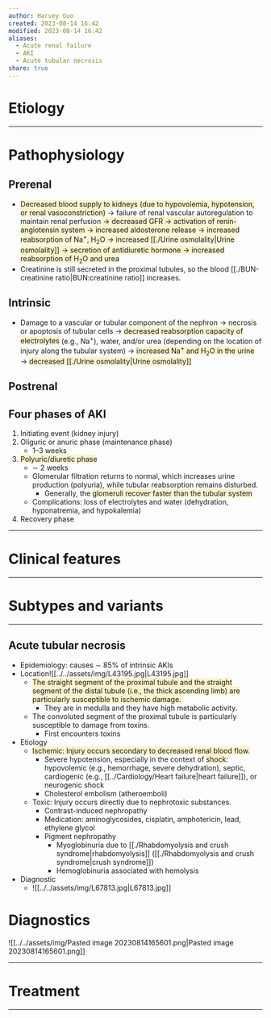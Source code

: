 ```yaml
---
author: Harvey Guo
created: 2023-08-14 16:42
modified: 2023-08-14 16:42
aliases:
  - Acute renal failure
  - AKI
  - Acute tubular necrosis
share: true
---
```

# Etiology


---
# Pathophysiology
## Prerenal
- <span style="background:rgba(240, 200, 0, 0.2)">Decreased blood supply to kidneys (due to hypovolemia, hypotension, or renal vasoconstriction)</span> → failure of renal vascular autoreg<span style="background:rgba(240, 200, 0, 0.2)"></span>ulation to maintain renal perfusion <span style="background:rgba(240, 200, 0, 0.2)">→ decreased GFR → activation of renin-angiotensin system → increased aldosterone release → increased reabsorption of Na<sup>+</sup>, H<sub>2</sub>O → increased [[./Urine osmolality|Urine osmolality]] → secretion of antidiuretic hormone → increased reabsorption of H<sub>2</sub>O and urea</span>
- Creatinine is still secreted in the proximal tubules, so the blood [[./BUN-creatinine ratio|BUN:creatinine ratio]] increases.
## Intrinsic
- Damage to a vascular or tubular component of the nephron → necrosis or apoptosis of tubular cells → <span style="background:rgba(240, 200, 0, 0.2)">decreased reabsorption capacity of electrolytes</span> (e.g., Na<sup>+</sup>), water, and/or urea (depending on the location of injury along the tubular system) → <span style="background:rgba(240, 200, 0, 0.2)">increased Na<sup>+</sup> and H<sub>2</sub>O in the urine</span> → <span style="background:rgba(240, 200, 0, 0.2)">decreased [[./Urine osmolality|Urine osmolality]]</span>
## Postrenal
## Four phases of AKI
1. Initiating event (kidney injury)
2. Oliguric or anuric phase (maintenance phase)
	- 1–3 weeks
3. <span style="background:rgba(240, 200, 0, 0.2)">Polyuric/diuretic phase</span>
	- ∼ 2 weeks
	- Glomerular filtration returns to normal, which increases urine production (polyuria), while tubular reabsorption remains disturbed. 
		- Generally, the <span style="background:rgba(240, 200, 0, 0.2)">glomeruli recover faster than the tubular system</span>
	- Complications: loss of electrolytes and water (dehydration, hyponatremia, and hypokalemia)
1. Recovery phase

---
# Clinical features
---

# Subtypes and variants
---
## Acute tubular necrosis
- Epidemiology: causes ∼ 85% of intrinsic AKIs
- Location![[../../assets/img/L43195.jpg|L43195.jpg]]
	- <span style="background:rgba(240, 200, 0, 0.2)">The straight segment of the proximal tubule and the straight segment of the distal tubule (i.e., the thick ascending limb) are particularly susceptible to ischemic damage.</span> 
		- They are in medulla and they have high metabolic activity.
	- The convoluted segment of the proximal tubule is particularly susceptible to damage from toxins.
		- First encounters toxins
- Etiology
	- <span style="background:rgba(240, 200, 0, 0.2)">Ischemic: Injury occurs secondary to decreased renal blood flow.</span>
		- Severe hypotension, especially in the context of <span style="background:rgba(240, 200, 0, 0.2)">shock</span>: hypovolemic (e.g., hemorrhage, severe dehydration), septic, cardiogenic (e.g., [[../Cardiology/Heart failure|heart failure]]), or neurogenic shock
		- Cholesterol embolism (atheroemboli)
	- Toxic: Injury occurs directly due to nephrotoxic substances.
		- Contrast-induced nephropathy
		- Medication: aminoglycosides, cisplatin, amphotericin, lead, ethylene glycol
		- Pigment nephropathy
			- Myoglobinuria due to [[./Rhabdomyolysis and crush syndrome|rhabdomyolysis]] ([[./Rhabdomyolysis and crush syndrome|crush syndrome]])
			- Hemoglobinuria associated with hemolysis
- Diagnostic
	- ![[../../assets/img/L67813.jpg|L67813.jpg]]
# Diagnostics
![[../../assets/img/Pasted image 20230814165601.png|Pasted image 20230814165601.png]]

---
# Treatment


---
